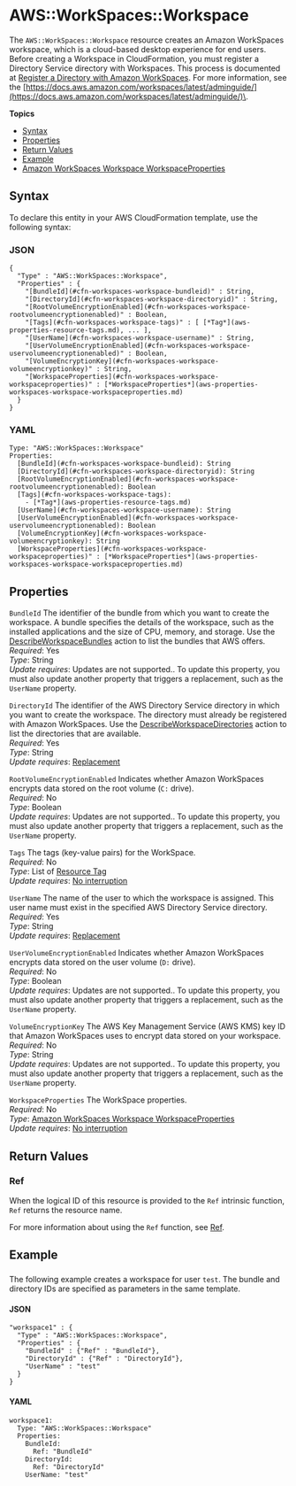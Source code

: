 # AWS::WorkSpaces::Workspace<a name="aws-resource-workspaces-workspace"></a>

The `AWS::WorkSpaces::Workspace` resource creates an Amazon WorkSpaces workspace, which is a cloud\-based desktop experience for end users\. Before creating a Workspace in CloudFormation, you must register a Directory Service directory with Workspaces\. This process is documented at [Register a Directory with Amazon WorkSpaces](https://docs.aws.amazon.com/workspaces/latest/adminguide/register-deregister-directory.html)\. For more information, see the [https://docs.aws.amazon.com/workspaces/latest/adminguide/](https://docs.aws.amazon.com/workspaces/latest/adminguide/)\. 

**Topics**
+ [Syntax](#aws-resource-workspaces-workspace-syntax)
+ [Properties](#w4ab1c21c10d216c13b9)
+ [Return Values](#w4ab1c21c10d216c13c11)
+ [Example](#w4ab1c21c10d216c13c13)
+ [Amazon WorkSpaces Workspace WorkspaceProperties](aws-properties-workspaces-workspace-workspaceproperties.md)

## Syntax<a name="aws-resource-workspaces-workspace-syntax"></a>

To declare this entity in your AWS CloudFormation template, use the following syntax:

### JSON<a name="aws-resource-workspaces-workspace-syntax.json"></a>

```
{
  "Type" : "AWS::WorkSpaces::Workspace",
  "Properties" : {
    "[BundleId](#cfn-workspaces-workspace-bundleid)" : String,
    "[DirectoryId](#cfn-workspaces-workspace-directoryid)" : String,
    "[RootVolumeEncryptionEnabled](#cfn-workspaces-workspace-rootvolumeencryptionenabled)" : Boolean,
    "[Tags](#cfn-workspaces-workspace-tags)" : [ [*Tag*](aws-properties-resource-tags.md), ... ],
    "[UserName](#cfn-workspaces-workspace-username)" : String,
    "[UserVolumeEncryptionEnabled](#cfn-workspaces-workspace-uservolumeencryptionenabled)" : Boolean,
    "[VolumeEncryptionKey](#cfn-workspaces-workspace-volumeencryptionkey)" : String,
    "[WorkspaceProperties](#cfn-workspaces-workspace-workspaceproperties)" : [*WorkspaceProperties*](aws-properties-workspaces-workspace-workspaceproperties.md)
  }
}
```

### YAML<a name="aws-resource-workspaces-workspace-syntax.yaml"></a>

```
Type: "AWS::WorkSpaces::Workspace"
Properties: 
  [BundleId](#cfn-workspaces-workspace-bundleid): String
  [DirectoryId](#cfn-workspaces-workspace-directoryid): String
  [RootVolumeEncryptionEnabled](#cfn-workspaces-workspace-rootvolumeencryptionenabled): Boolean
  [Tags](#cfn-workspaces-workspace-tags):
    - [*Tag*](aws-properties-resource-tags.md)
  [UserName](#cfn-workspaces-workspace-username): String
  [UserVolumeEncryptionEnabled](#cfn-workspaces-workspace-uservolumeencryptionenabled): Boolean
  [VolumeEncryptionKey](#cfn-workspaces-workspace-volumeencryptionkey): String
  [WorkspaceProperties](#cfn-workspaces-workspace-workspaceproperties)" : [*WorkspaceProperties*](aws-properties-workspaces-workspace-workspaceproperties.md)
```

## Properties<a name="w4ab1c21c10d216c13b9"></a>

`BundleId`  <a name="cfn-workspaces-workspace-bundleid"></a>
The identifier of the bundle from which you want to create the workspace\. A bundle specifies the details of the workspace, such as the installed applications and the size of CPU, memory, and storage\. Use the [DescribeWorkspaceBundles](https://docs.aws.amazon.com/workspaces/latest/devguide/API_DescribeWorkspaceBundles.html) action to list the bundles that AWS offers\.  
*Required*: Yes  
*Type*: String  
*Update requires*: Updates are not supported\.\. To update this property, you must also update another property that triggers a replacement, such as the `UserName` property\.

`DirectoryId`  <a name="cfn-workspaces-workspace-directoryid"></a>
The identifier of the AWS Directory Service directory in which you want to create the workspace\. The directory must already be registered with Amazon WorkSpaces\. Use the [DescribeWorkspaceDirectories](https://docs.aws.amazon.com/workspaces/latest/devguide/API_DescribeWorkspaceDirectories.html) action to list the directories that are available\.  
*Required*: Yes  
*Type*: String  
*Update requires*: [Replacement](using-cfn-updating-stacks-update-behaviors.md#update-replacement)

`RootVolumeEncryptionEnabled`  <a name="cfn-workspaces-workspace-rootvolumeencryptionenabled"></a>
Indicates whether Amazon WorkSpaces encrypts data stored on the root volume \(`C:` drive\)\.  
*Required*: No  
*Type*: Boolean  
*Update requires*: Updates are not supported\.\. To update this property, you must also update another property that triggers a replacement, such as the `UserName` property\.

`Tags`  <a name="cfn-workspaces-workspace-tags"></a>
The tags \(key\-value pairs\) for the WorkSpace\.  
 *Required*: No  
 *Type*: List of [Resource Tag](aws-properties-resource-tags.md)  
 *Update requires*: [No interruption](using-cfn-updating-stacks-update-behaviors.md#update-no-interrupt) 

`UserName`  <a name="cfn-workspaces-workspace-username"></a>
The name of the user to which the workspace is assigned\. This user name must exist in the specified AWS Directory Service directory\.  
*Required*: Yes  
*Type*: String  
*Update requires*: [Replacement](using-cfn-updating-stacks-update-behaviors.md#update-replacement)

`UserVolumeEncryptionEnabled`  <a name="cfn-workspaces-workspace-uservolumeencryptionenabled"></a>
Indicates whether Amazon WorkSpaces encrypts data stored on the user volume \(`D:` drive\)\.  
*Required*: No  
*Type*: Boolean  
*Update requires*: Updates are not supported\.\. To update this property, you must also update another property that triggers a replacement, such as the `UserName` property\.

`VolumeEncryptionKey`  <a name="cfn-workspaces-workspace-volumeencryptionkey"></a>
The AWS Key Management Service \(AWS KMS\) key ID that Amazon WorkSpaces uses to encrypt data stored on your workspace\.  
*Required*: No  
*Type*: String  
*Update requires*: Updates are not supported\.\. To update this property, you must also update another property that triggers a replacement, such as the `UserName` property\.

`WorkspaceProperties`  <a name="cfn-workspaces-workspace-workspaceproperties"></a>
The WorkSpace properties\.  
*Required*: No  
*Type*: [Amazon WorkSpaces Workspace WorkspaceProperties](aws-properties-workspaces-workspace-workspaceproperties.md)  
*Update requires*: [No interruption](using-cfn-updating-stacks-update-behaviors.md#update-no-interrupt)

## Return Values<a name="w4ab1c21c10d216c13c11"></a>

### Ref<a name="w4ab1c21c10d216c13c11b2"></a>

When the logical ID of this resource is provided to the `Ref` intrinsic function, `Ref` returns the resource name\.

For more information about using the `Ref` function, see [Ref](intrinsic-function-reference-ref.md)\.

## Example<a name="w4ab1c21c10d216c13c13"></a>

### <a name="w4ab1c21c10d216c13c13b2"></a>

The following example creates a workspace for user `test`\. The bundle and directory IDs are specified as parameters in the same template\.

#### JSON<a name="aws-resource-workspaces-workspace-example.json"></a>

```
"workspace1" : {
  "Type" : "AWS::WorkSpaces::Workspace",
  "Properties" : {
    "BundleId" : {"Ref" : "BundleId"},
    "DirectoryId" : {"Ref" : "DirectoryId"},
    "UserName" : "test"
  }
}
```

#### YAML<a name="aws-resource-workspaces-workspace-example.yaml"></a>

```
workspace1: 
  Type: "AWS::WorkSpaces::Workspace"
  Properties: 
    BundleId: 
      Ref: "BundleId"
    DirectoryId: 
      Ref: "DirectoryId"
    UserName: "test"
```